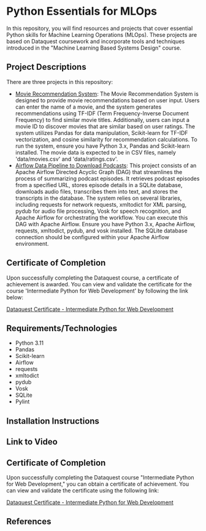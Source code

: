 # Python Essentials for MLOps
In this repository, you will find resources and projects that cover essential Python skills for Machine Learning Operations (MLOps). These projects are based on Dataquest coursework and incorporate tools and techniques introduced in the "Machine Learning Based Systems Design" course.

## Project Descriptions
There are three projects in this repository:

- [Movie Recommendation System](https://github.com/gabrielaact/mlops/tree/main/Python%20Essentials%20for%20MLOps/Project%2001): The Movie Recommendation System is designed to provide movie recommendations based on user input. Users can enter the name of a movie, and the system generates recommendations using TF-IDF (Term Frequency-Inverse Document Frequency) to find similar movie titles. Additionally, users can input a movie ID to discover movies that are similar based on user ratings. The system utilizes Pandas for data manipulation, Scikit-learn for TF-IDF vectorization, and cosine similarity for recommendation calculations. To run the system, ensure you have Python 3.x, Pandas and Scikit-learn installed. The movie data is expected to be in CSV files, namely 'data/movies.csv' and 'data/ratings.csv'.
- [Airflow Data Pipeline to Download Podcasts](https://github.com/gabrielaact/mlops/tree/main/Python%20Essentials%20for%20MLOps/Project%2002): This project consists of an Apache Airflow Directed Acyclic Graph (DAG) that streamlines the process of summarizing podcast episodes. It retrieves podcast episodes from a specified URL, stores episode details in a SQLite database, downloads audio files, transcribes them into text, and stores the transcripts in the database. The system relies on several libraries, including requests for network requests, xmltodict for XML parsing, pydub for audio file processing, Vosk for speech recognition, and Apache Airflow for orchestrating the workflow. You can execute this DAG with Apache Airflow. Ensure you have Python 3.x, Apache Airflow, requests, xmltodict, pydub, and vosk installed. The SQLite database connection should be configured within your Apache Airflow environment.

## Certificate of Completion

Upon successfully completing the Dataquest course, a certificate of achievement is awarded. You can view and validate the certificate for the course 'Intermediate Python for Web Development' by following the link below:

[Dataquest Certificate - Intermediate Python for Web Development](https://app.dataquest.io/view_cert/MLO6Y4AP90Y4EETQXE7C)


## Requirements/Technologies

- Python 3.11
- Pandas
- Scikit-learn
- Airflow
- requests
- xmltodict
- pydub
- Vosk
- SQLite
- Pylint

## Installation Instructions


## Link to Video


## Certificate of Completion

Upon successfully completing the Dataquest course "Intermediate Python for Web Development," you can obtain a certificate of achievement. You can view and validate the certificate using the following link:

[Dataquest Certificate - Intermediate Python for Web Development](https://app.dataquest.io/view_cert/MLO6Y4AP90Y4EETQXE7C)


## References

